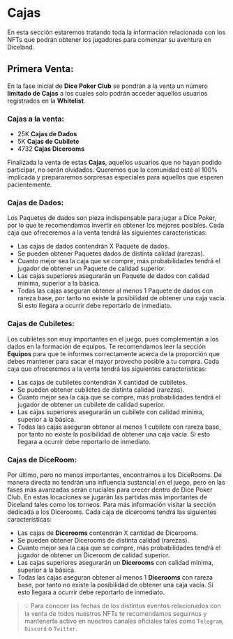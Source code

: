 # Cajas

En esta sección estaremos tratando toda la información relacionada con los NFTs que podrán obtener los jugadores para comenzar su aventura en Diceland.
## Primera Venta:

En la fase inicial de **Dice Poker Club** se pondrán a la venta un número **limitado de Cajas** a los cuales solo podrán acceder aquellos usuarios registrados en la **Whitelist**.
### **Cajas a la venta:**

- 25K **Cajas de Dados**
- 5K **Cajas de Cubilete**
- 4732 **Cajas Dicerooms**

Finalizada la venta de estas **Cajas**, aquellos usuarios que no hayan podido participar, no serán olvidados. Queremos que la comunidad esté al 100% implicada y prepararemos sorpresas especiales para aquellos que esperen pacientemente.
### Cajas de Dados:

Los Paquetes de dados son pieza indispensable para jugar a Dice Poker, por lo que te recomendamos invertir en obtener los mejores posibles. Cada caja que ofreceremos a la venta tendrá las siguientes características:

- Las cajas de dados contendrán X Paquete de dados.
- Se pueden obtener Paquetes dados de distinta calidad (rarezas).
- Cuanto mejor sea la caja que se compre, más probabilidades tendrá el jugador de obtener un Paquete de calidad superior.
- Las cajas superiores asegurarán un Paquete de dados con calidad mínima, superior a la básica.
- Todas las cajas aseguran obtener al menos 1 Paquete de dados con rareza base, por tanto no existe la posibilidad de obtener una caja vacía. Si esto llegara a ocurrir debe reportarlo de inmediato.
### Cajas de Cubiletes:

Los cubiletes son muy importantes en el juego, pues complementan a los dados en la formación de equipos. Te recomendamos leer la sección **Equipos** para que te informes correctamente acerca de la proporción que debes mantener para sacar el mayor provecho posible a tu compra. Cada caja que ofreceremos a la venta tendrá las siguientes características:

- Las cajas de cubiletes contendrán X cantidad de cubiletes.
- Se pueden obtener cubiletes de distinta calidad (rarezas).
- Cuanto mejor sea la caja que se compre, más probabilidades tendrá el jugador de obtener un cubilete de calidad superior.
- Las cajas superiores asegurarán un cubilete con calidad mínima, superior a la básica.
- Todas las cajas aseguran obtener al menos 1 cubilete con rareza base, por tanto no existe la posibilidad de obtener una caja vacía. Si esto llegara a ocurrir debe reportarlo de inmediato.
### Cajas de DiceRoom:

Por último, pero no menos importantes, encontramos a los DiceRooms. De manera directa no tendrán una influencia sustancial en el juego, pero en las fases más avanzadas serán cruciales para crecer dentro de Dice Poker Club. En estas locaciones se jugarán las partidas más importantes de Diceland tales como los torneos. Para más información visitar la sección dedicada a los Dicerooms. Cada caja de dicerooms tendrá  las siguientes características:

- Las cajas de **Dicerooms** contendrán X cantidad de Dicerooms.
- Se pueden obtener Dicerooms de distinta calidad (rarezas).
- Cuanto mejor sea la caja que se compre, más probabilidades tendrá el jugador de obtener un Diceroom de calidad superior.
- Las cajas superiores asegurarán un **Dicerooms** con calidad mínima, superior a la básica.
- Todas las cajas aseguran obtener al menos 1 **Dicerooms** con rareza base, por tanto no existe la posibilidad de obtener una caja vacía. Si esto llegara a ocurrir debe reportarlo de inmediato.

>💡 Para conocer las fechas de los distintos eventos relacionados con la venta de todos nuestros NFTs te recomendamos seguirnos y mantenerte activo en nuestros canales oficiales tales como ` Telegram `, `Discord` o `Twitter`.